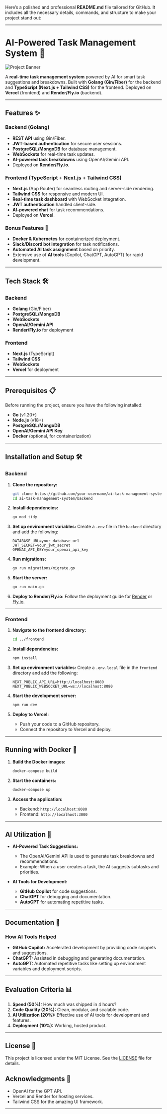 Here’s a polished and professional **README.md** file tailored for GitHub. It includes all the necessary details, commands, and structure to make your project stand out:

---

# AI-Powered Task Management System 🚀

![Project Banner](https://via.placeholder.com/1200x400) <!-- Add a banner image if available -->

A **real-time task management system** powered by AI for smart task suggestions and breakdowns. Built with **Golang (Gin/Fiber)** for the backend and **TypeScript (Next.js + Tailwind CSS)** for the frontend. Deployed on **Vercel** (frontend) and **Render/Fly.io** (backend).

---

## Features ✨

### Backend (Golang)
- **REST API** using Gin/Fiber.
- **JWT-based authentication** for secure user sessions.
- **PostgreSQL/MongoDB** for database management.
- **WebSockets** for real-time task updates.
- **AI-powered task breakdowns** using OpenAI/Gemini API.
- Deployed on **Render/Fly.io**.

### Frontend (TypeScript + Next.js + Tailwind CSS)
- **Next.js** (App Router) for seamless routing and server-side rendering.
- **Tailwind CSS** for responsive and modern UI.
- **Real-time task dashboard** with WebSocket integration.
- **JWT authentication** handled client-side.
- **AI-powered chat** for task recommendations.
- Deployed on **Vercel**.

### Bonus Features 🎯
- **Docker & Kubernetes** for containerized deployment.
- **Slack/Discord bot integration** for task notifications.
- **Automated AI task assignment** based on priority.
- Extensive use of **AI tools** (Copilot, ChatGPT, AutoGPT) for rapid development.

---

## Tech Stack 🛠️

### Backend
- **Golang** (Gin/Fiber)
- **PostgreSQL/MongoDB**
- **WebSockets**
- **OpenAI/Gemini API**
- **Render/Fly.io** for deployment

### Frontend
- **Next.js** (TypeScript)
- **Tailwind CSS**
- **WebSockets**
- **Vercel** for deployment

---

## Prerequisites 📋

Before running the project, ensure you have the following installed:

- **Go** (v1.20+)
- **Node.js** (v18+)
- **PostgreSQL/MongoDB**
- **OpenAI/Gemini API Key**
- **Docker** (optional, for containerization)

---

## Installation and Setup 🛠️

### Backend

1. **Clone the repository:**
   ```bash
   git clone https://github.com/your-username/ai-task-management-system.git
   cd ai-task-management-system/backend
   ```

2. **Install dependencies:**
   ```bash
   go mod tidy
   ```

3. **Set up environment variables:**
   Create a `.env` file in the `backend` directory and add the following:
   ```env
   DATABASE_URL=your_database_url
   JWT_SECRET=your_jwt_secret
   OPENAI_API_KEY=your_openai_api_key
   ```

4. **Run migrations:**
   ```bash
   go run migrations/migrate.go
   ```

5. **Start the server:**
   ```bash
   go run main.go
   ```

6. **Deploy to Render/Fly.io:**
   Follow the deployment guide for [Render](https://render.com/docs) or [Fly.io](https://fly.io/docs).

---

### Frontend

1. **Navigate to the frontend directory:**
   ```bash
   cd ../frontend
   ```

2. **Install dependencies:**
   ```bash
   npm install
   ```

3. **Set up environment variables:**
   Create a `.env.local` file in the `frontend` directory and add the following:
   ```env
   NEXT_PUBLIC_API_URL=http://localhost:8080
   NEXT_PUBLIC_WEBSOCKET_URL=ws://localhost:8080
   ```

4. **Start the development server:**
   ```bash
   npm run dev
   ```

5. **Deploy to Vercel:**
   - Push your code to a GitHub repository.
   - Connect the repository to Vercel and deploy.

---

## Running with Docker 🐳

1. **Build the Docker images:**
   ```bash
   docker-compose build
   ```

2. **Start the containers:**
   ```bash
   docker-compose up
   ```

3. **Access the application:**
   - Backend: `http://localhost:8080`
   - Frontend: `http://localhost:3000`

---

## AI Utilization 🤖

- **AI-Powered Task Suggestions:**
  - The OpenAI/Gemini API is used to generate task breakdowns and recommendations.
  - Example: When a user creates a task, the AI suggests subtasks and priorities.

- **AI Tools for Development:**
  - **GitHub Copilot** for code suggestions.
  - **ChatGPT** for debugging and documentation.
  - **AutoGPT** for automating repetitive tasks.

---

## Documentation 📄

### How AI Tools Helped
- **GitHub Copilot:** Accelerated development by providing code snippets and suggestions.
- **ChatGPT:** Assisted in debugging and generating documentation.
- **AutoGPT:** Automated repetitive tasks like setting up environment variables and deployment scripts.

---

## Evaluation Criteria 📊

1. **Speed (50%):** How much was shipped in 4 hours?
2. **Code Quality (20%):** Clean, modular, and scalable code.
3. **AI Utilization (20%):** Effective use of AI tools for development and features.
4. **Deployment (10%):** Working, hosted product.

---

## License 📜

This project is licensed under the MIT License. See the [LICENSE](LICENSE) file for details.


## Acknowledgments 🙏

- OpenAI for the GPT API.
- Vercel and Render for hosting services.
- Tailwind CSS for the amazing UI framework.

---

